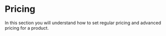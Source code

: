 # Pricing

In this section you will understand how to set regular pricing and advanced pricing for a product.